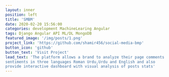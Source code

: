 ```yaml
---
layout: inner
position: left
title: 'SMBM'
date: 2020-02-20 15:56:00
categories: development MachineLearing Angular
tags: Django Angular API ML/DL MongoDB
featured_image: '/img/posts/1.png'
project_link: 'https://github.com/shamir456/social-media-bmp'
button_icon: 'github'
button_text: 'Visit Project'
lead_text: 'The platform allows a brand to analyze their page comments
sentiments in three languages Roman Urdu,Urdu and English and also
provide interactive dashboard with visual analysis of posts stats'
---
```

